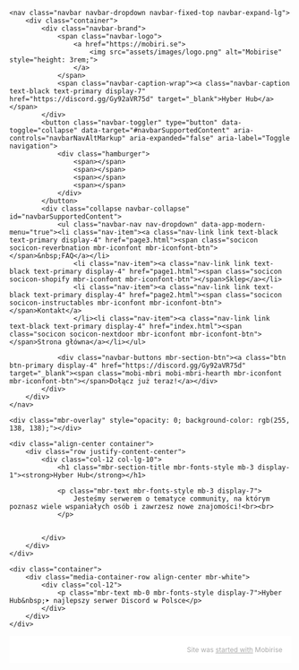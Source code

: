 <!DOCTYPE html>
<html  >
<head>
  <!-- Site made by Eryk -->
  <meta charset="UTF-8">
  <meta http-equiv="X-UA-Compatible" content="IE=edge">
  <meta name="generator" content="https://discord.gg/Gy92aVR75d">
  <meta name="viewport" content="width=device-width, initial-scale=1, minimum-scale=1">
  <link rel="shortcut icon" href="assets/images/logo.png" type="image/x-icon">
  <meta name="description" content="">
  
  
  <title>Home</title>
  <link rel="stylesheet" href="assets/web/assets/mobirise-icons2/mobirise2.css">
  <link rel="stylesheet" href="assets/tether/tether.min.css">
  <link rel="stylesheet" href="assets/bootstrap/css/bootstrap.min.css">
  <link rel="stylesheet" href="assets/bootstrap/css/bootstrap-grid.min.css">
  <link rel="stylesheet" href="assets/bootstrap/css/bootstrap-reboot.min.css">
  <link rel="stylesheet" href="assets/dropdown/css/style.css">
  <link rel="stylesheet" href="assets/socicon/css/styles.css">
  <link rel="stylesheet" href="assets/theme/css/style.css">
  <link rel="preload" href="https://fonts.googleapis.com/css?family=Jost:100,200,300,400,500,600,700,800,900,100i,200i,300i,400i,500i,600i,700i,800i,900i&display=swap" as="style" onload="this.onload=null;this.rel='stylesheet'">
  <noscript><link rel="stylesheet" href="https://fonts.googleapis.com/css?family=Jost:100,200,300,400,500,600,700,800,900,100i,200i,300i,400i,500i,600i,700i,800i,900i&display=swap"></noscript>
  <link rel="preload" as="style" href="assets/mobirise/css/mbr-additional.css"><link rel="stylesheet" href="assets/mobirise/css/mbr-additional.css" type="text/css">
  
  
  
  
</head>
<body>
  
  <section class="menu menu2 cid-sBPfWk3dJE" once="menu" id="menu2-k">
    
    <nav class="navbar navbar-dropdown navbar-fixed-top navbar-expand-lg">
        <div class="container">
            <div class="navbar-brand">
                <span class="navbar-logo">
                    <a href="https://mobiri.se">
                        <img src="assets/images/logo.png" alt="Mobirise" style="height: 3rem;">
                    </a>
                </span>
                <span class="navbar-caption-wrap"><a class="navbar-caption text-black text-primary display-7" href="https://discord.gg/Gy92aVR75d" target="_blank">Hyber Hub</a></span>
            </div>
            <button class="navbar-toggler" type="button" data-toggle="collapse" data-target="#navbarSupportedContent" aria-controls="navbarNavAltMarkup" aria-expanded="false" aria-label="Toggle navigation">
                <div class="hamburger">
                    <span></span>
                    <span></span>
                    <span></span>
                    <span></span>
                </div>
            </button>
            <div class="collapse navbar-collapse" id="navbarSupportedContent">
                <ul class="navbar-nav nav-dropdown" data-app-modern-menu="true"><li class="nav-item"><a class="nav-link link text-black text-primary display-4" href="page3.html"><span class="socicon socicon-reverbnation mbr-iconfont mbr-iconfont-btn"></span>&nbsp;FAQ</a></li>
                    <li class="nav-item"><a class="nav-link link text-black text-primary display-4" href="page1.html"><span class="socicon socicon-shopify mbr-iconfont mbr-iconfont-btn"></span>Sklep</a></li>
                    <li class="nav-item"><a class="nav-link link text-black text-primary display-4" href="page2.html"><span class="socicon socicon-instructables mbr-iconfont mbr-iconfont-btn"></span>Kontakt</a>
                    </li><li class="nav-item"><a class="nav-link link text-black text-primary display-4" href="index.html"><span class="socicon socicon-nextdoor mbr-iconfont mbr-iconfont-btn"></span>Strona główna</a></li></ul>
                
                <div class="navbar-buttons mbr-section-btn"><a class="btn btn-primary display-4" href="https://discord.gg/Gy92aVR75d" target="_blank"><span class="mobi-mbri mobi-mbri-hearth mbr-iconfont mbr-iconfont-btn"></span>Dołącz już teraz!</a></div>
            </div>
        </div>
    </nav>
</section>

<section class="header13 cid-sBPg89bhEk mbr-fullscreen" id="header13-r">

    

    <div class="mbr-overlay" style="opacity: 0; background-color: rgb(255, 138, 138);"></div>

    <div class="align-center container">
        <div class="row justify-content-center">
            <div class="col-12 col-lg-10">
                <h1 class="mbr-section-title mbr-fonts-style mb-3 display-1"><strong>Hyber Hub</strong></h1>
                
                <p class="mbr-text mbr-fonts-style mb-3 display-7">
                    Jesteśmy serwerem o tematyce community, na którym poznasz wiele wspaniałych osób i zawrzesz nowe znajomości!<br><br>
                </p>
                
                
            </div>
        </div>
    </div>
</section>

<section class="footer7 cid-sBTmI0bVcP" once="footers" id="footer7-15">

    

    

    <div class="container">
        <div class="media-container-row align-center mbr-white">
            <div class="col-12">
                <p class="mbr-text mb-0 mbr-fonts-style display-7">Hyber Hub&nbsp;➤ najlepszy serwer Discord w Polsce</p>
            </div>
        </div>
    </div>
</section><section style="background-color: #fff; font-family: -apple-system, BlinkMacSystemFont, 'Segoe UI', 'Roboto', 'Helvetica Neue', Arial, sans-serif; color:#aaa; font-size:12px; padding: 0; align-items: center; display: flex;"><a href="https://mobirise.site/w" style="flex: 1 1; height: 3rem; padding-left: 1rem;"></a><p style="flex: 0 0 auto; margin:0; padding-right:1rem;">Site was <a href="https://mobirise.site/h" style="color:#aaa;">started with</a> Mobirise</p></section><script src="assets/web/assets/jquery/jquery.min.js"></script>  <script src="assets/popper/popper.min.js"></script>  <script src="assets/tether/tether.min.js"></script>  <script src="assets/bootstrap/js/bootstrap.min.js"></script>  <script src="assets/smoothscroll/smooth-scroll.js"></script>  <script src="assets/dropdown/js/nav-dropdown.js"></script>  <script src="assets/dropdown/js/navbar-dropdown.js"></script>  <script src="assets/touchswipe/jquery.touch-swipe.min.js"></script>  <script src="assets/theme/js/script.js"></script>  
  
  
</body>
</html>
